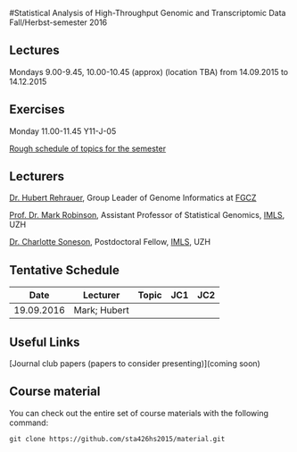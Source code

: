 #Statistical Analysis of High-Throughput Genomic and Transcriptomic Data 
Fall/Herbst-semester 2016

## Lectures
Mondays 9.00-9.45, 10.00-10.45 (approx) (location TBA)
from 14.09.2015 to 14.12.2015

## Exercises
Monday 11.00-11.45 Y11-J-05 

[Rough schedule of topics for the semester](https://github.com/sta426hs2015/material/raw/master/Stat_Methods_lecture_2015.pdf)


## Lecturers

[Dr. Hubert Rehrauer](http://www.fgcz.ch/the-center/people/rehrauer.html), Group Leader of Genome Informatics at [FGCZ](http://www.fgcz.ch/)  

[Prof. Dr. Mark Robinson](http://www.imls.uzh.ch/research/robinson.html), Assistant Professor of Statistical Genomics, [IMLS](http://www.imls.uzh.ch/index.html), UZH

[Dr. Charlotte Soneson](http://www.imls.uzh.ch/research/robinson.html), Postdoctoral Fellow, 
[IMLS](http://www.imls.uzh.ch/index.html), UZH


## Tentative Schedule

| Date  | Lecturer | Topic | JC1 | JC2 |
| --- | --- | --- | --- | --- |
| 19.09.2016  | Mark; Hubert  | | | |



## Useful Links
[Journal club papers (papers to consider presenting)](coming soon)


## Course material

You can check out the entire set of course materials with the following command:
```
git clone https://github.com/sta426hs2015/material.git
```  
